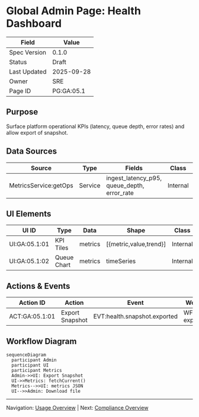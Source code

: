 # Global Admin Page: Health Dashboard

| Field | Value |
|-------|-------|
| Spec Version | 0.1.0 |
| Status | Draft |
| Last Updated | 2025-09-28 |
| Owner | SRE |
| Page ID | PG:GA:05.1 |

## Purpose

Surface platform operational KPIs (latency, queue depth, error rates) and allow export of snapshot.

## Data Sources

| Source | Type | Fields | Class | PII | Notes |
|--------|------|--------|-------|-----|-------|
| MetricsService:getOps | Service | ingest_latency_p95, queue_depth, error_rate | Internal | N | Cached 30s |

## UI Elements

| UI ID | Type | Data | Shape | Class | PII | Notes |
|-------|------|------|-------|-------|-----|-------|
| UI:GA:05.1:01 | KPI Tiles | metrics | [{metric,value,trend}] | Internal | N | Trend sparkline |
| UI:GA:05.1:02 | Queue Chart | metrics | timeSeries | Internal | N | 24h window |

## Actions & Events

| Action ID | Action | Event | Workflow |
|-----------|--------|-------|----------|
| ACT:GA:05.1:01 | Export Snapshot | EVT:health.snapshot.exported | WF:health-export |

## Workflow Diagram

```mermaid
sequenceDiagram
  participant Admin
  participant UI
  participant Metrics
  Admin->>UI: Export Snapshot
  UI->>Metrics: fetchCurrent()
  Metrics-->>UI: metrics JSON
  UI-->>Admin: Download file
```

---
Navigation: [Usage Overview](ga_pg_04_1_usage_overview.md) | Next: [Compliance Overview](ga_pg_06_1_compliance_overview.md)

